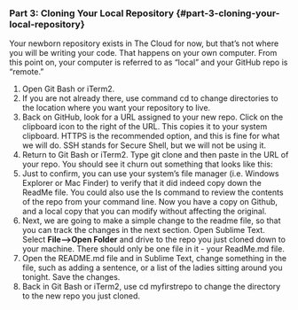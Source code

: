 ### Part 3: Cloning Your Local Repository {#part-3-cloning-your-local-repository}

Your newborn repository exists in The Cloud for now, but that’s not where you will be writing your code. That happens on your own computer. From this point on, your computer is referred to as “local” and your GitHub repo is “remote.”

1.  Open Git Bash or iTerm2\.
2.  If you are not already there, use command cd to change directories to the location where you want your repository to live.
3.  Back on GitHub, look for a URL assigned to your new repo. Click on the clipboard icon to the right of the URL. This copies it to your system clipboard. HTTPS is the recommended option, and this is fine for what we will do. SSH stands for Secure Shell, but we will not be using it.
4.  Return to Git Bash or iTerm2\. Type git clone and then paste in the URL of your repo. You should see it churn out something that looks like this:
5.  Just to confirm, you can use your system’s file manager (i.e. Windows Explorer or Mac Finder) to verify that it did indeed copy down the ReadMe file. You could also use the ls command to review the contents of the repo from your command line. Now you have a copy on Github, and a local copy that you can modify without affecting the original.
6.  Next, we are going to make a simple change to the readme file, so that you can track the changes in the next section. Open Sublime Text. Select **File--&gt;Open Folder** and drive to the repo you just cloned down to your machine. There should only be one file in it - your ReadMe.md file.
7.  Open the README.md file and in Sublime Text, change something in the file, such as adding a sentence, or a list of the ladies sitting around you tonight. Save the changes.
8.  Back in Git Bash or iTerm2, use cd myfirstrepo to change the directory to the new repo you just cloned.